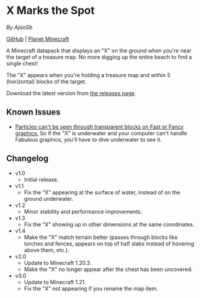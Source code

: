 # X Marks the Spot
*By AjaxGb*

[GitHub](https://github.com/AjaxGb/XMarksTheSpot/) | [Planet Minecraft](https://www.planetminecraft.com/data-pack/x-marks-the-spot-5565485/)

A Minecraft datapack that displays an "X" on the ground when you're near the target of a treasure map. No more digging up the entire beach to find a single chest!

The "X" appears when you're holding a treasure map and within 5 (horizontal) blocks of the target.

Download the latest version from [the releases page](https://github.com/AjaxGb/XMarksTheSpot/releases).

## Known Issues

- [Particles can't be seen through transparent blocks on Fast or Fancy graphics.](https://bugs.mojang.com/browse/MC-188529) So if the "X" is underwater and your computer can't handle Fabulous graphics, you'll have to dive underwater to see it.

## Changelog

- v1.0
    - Initial release.
- v1.1
    - Fix the "X" appearing at the surface of water, instead of on the ground underwater.
- v1.2
    - Minor stability and performance improvements.
- v1.3
    - Fix the "X" showing up in other dimensions at the same coordinates.
- v1.4
    - Make the "X" match terrain better (passes through blocks like torches and fences, appears on top of half slabs instead of hovering above them, etc.).
- v2.0
    - Update to Minecraft 1.20.3.
    - Make the "X" no longer appear after the chest has been uncovered.
- v3.0
    - Update to Minecraft 1.21.
    - Fix the "X" not appearing if you rename the map item.
